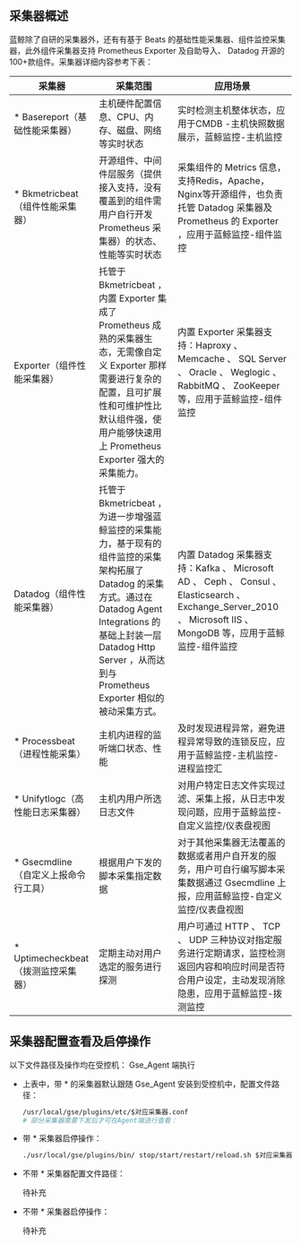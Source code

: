 ## 采集器概述

蓝鲸除了自研的采集器外，还有有基于 Beats 的基础性能采集器、组件监控采集器，此外组件采集器支持 Prometheus Exporter 及自助导入、 Datadog 开源的100+款组件。采集器详细内容参考下表：


| 采集器                               | 采集范围                                                                                                                                                                                                                                  | 应用场景                                                                                                                                                          |
| ------------------------------------ | ----------------------------------------------------------------------------------------------------------------------------------------------------------------------------------------------------------------------------------------- | ----------------------------------------------------------------------------------------------------------------------------------------------------------------- |
| * Basereport（基础性能采集器）       | 主机硬件配置信息、CPU、内存、磁盘、网络等实时状态                                                                                                                                                                                         | 实时检测主机整体状态，应用于CMDB -主机快照数据展示，蓝鲸监控-主机监控                                                                                             |
| * Bkmetricbeat（组件性能采集器）     | 开源组件、中间件层服务（提供接入支持，没有覆盖到的组件需用户自行开发 Prometheus 采集器）的状态、性能等实时状态                                                                                                                            | 采集组件的 Metrics 信息，支持Redis，Apache，Nginx等开源组件，也负责托管 Datadog 采集器及 Prometheus 的 Exporter ，应用于蓝鲸监控-组件监控                         |
| Exporter（组件性能采集器）           | 托管于 Bkmetricbeat ，内置 Exporter 集成了 Prometheus 成熟的采集器生态，无需像自定义 Exporter 那样需要进行复杂的配置，且可扩展性和可维护性比默认组件强，使用户能够快速用上 Prometheus Exporter 强大的采集能力。                           | 内置 Exporter 采集器支持：Haproxy 、 Memcache 、 SQL Server 、 Oracle 、 Weglogic 、 RabbitMQ  、 ZooKeeper 等，应用于蓝鲸监控-组件监控                           |
| Datadog（组件性能采集器）            | 托管于 Bkmetricbeat ，为进一步增强蓝鲸监控的采集能力，基于现有的组件监控的采集架构拓展了 Datadog 的采集方式。通过在 Datadog Agent Integrations 的基础上封装一层 Datadog Http Server ，从而达到与 Prometheus Exporter 相似的被动采集方式。 | 内置 Datadog 采集器支持：Kafka 、 Microsoft AD 、 Ceph 、 Consul 、 Elasticsearch 、 Exchange_Server_2010 、 Microsoft IIS 、 MongoDB 等，应用于蓝鲸监控-组件监控 |
| * Processbeat（进程性能采集）        | 主机内进程的监听端口状态、性能                                                                                                                                                                                                            | 及时发现进程异常，避免进程异常导致的连锁反应，应用于蓝鲸监控-主机监控-进程监控汇                                                                                  |
| * Unifytlogc（高性能日志采集器）     | 主机内用户所选日志文件                                                                                                                                                                                                                    | 对用户特定日志文件实现过滤、采集上报，从日志中发现问题，应用于蓝鲸监控-自定义监控/仪表盘视图                                                                      |
| * Gsecmdline（自定义上报命令行工具） | 根据用户下发的脚本采集指定数据                                                                                                                                                                                                            | 对于其他采集器无法覆盖的数据或者用户自开发的服务，用户可自行编写脚本采集数据通过 Gsecmdline 上报，应用蓝鲸监控-自定义监控/仪表盘视图                              |
| * Uptimecheckbeat（拨测监控采集器）  | 定期主动对用户选定的服务进行探测                                                                                                                                                                                                          | 用户可通过 HTTP 、 TCP 、 UDP 三种协议对指定服务进行定期请求，监控检测返回内容和响应时间是否符合用户设定，主动发现消除隐患，应用于蓝鲸监控-拨测监控               |


## 采集器配置查看及启停操作

以下文件路径及操作均在受控机： Gse_Agent 端执行

- 上表中，带 * 的采集器默认跟随 Gse_Agent 安装到受控机中，配置文件路径：

  ```bash
  /usr/local/gse/plugins/etc/$对应采集器.conf
  # 部分采集器需要下发后才可在Agent端进行查看：
  ```

- 带 * 采集器启停操作：

    ```bash
    ./usr/local/gse/plugins/bin/ stop/start/restart/reload.sh $对应采集器
    ```
- 不带 * 采集器配置文件路径：

  待补充

- 不带 * 采集器启停操作：

  待补充
